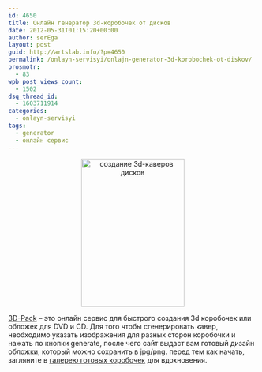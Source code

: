 ```yaml
---
id: 4650
title: Онлайн генератор 3d-коробочек от дисков
date: 2012-05-31T01:15:20+00:00
author: serEga
layout: post
guid: http://artslab.info/?p=4650
permalink: /onlayn-servisyi/onlajn-generator-3d-korobochek-ot-diskov/
prosmotr:
  - 83
wpb_post_views_count:
  - 1502
dsq_thread_id:
  - 1603711914
categories:
  - onlayn-servisyi
tags:
  - generator
  - онлайн сервис
---
```

<center>
  <a href="{{site.img_cdn}}/sozdanie_boxow.jpg"><img src="{{site.img_cdn}}/sozdanie_boxow-209x300.jpg" alt="создание 3d-каверов дисков" title="sozdanie_boxow" width="209" height="300" class="aligncenter size-medium wp-image-4651" srcset="{{site.img_cdn}}/sozdanie_boxow-209x300.jpg 209w, {{site.img_cdn}}/sozdanie_boxow.jpg 291w" sizes="(max-width: 209px) 100vw, 209px" /></a>
</center>

<a href="http://3d-pack.com/" target="_blank">3D-Pack</a> &#8211; это онлайн сервис для быстрого создания 3d коробочек или обложек для DVD и CD. Для того чтобы сгенерировать кавер, необходимо указать изображения для разных сторон коробочки и нажать по кнопки generate, после чего сайт выдаст вам готовый дизайн обложки, который можно сохранить в jpg/png. перед тем как начать, загляните в <a href="http://3d-pack.com/gallery.php" target="_blank">галерею готовых коробочек</a> для вдохновения.